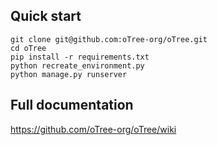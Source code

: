 ## Quick start

    git clone git@github.com:oTree-org/oTree.git
    cd oTree
    pip install -r requirements.txt
    python recreate_environment.py
    python manage.py runserver

## Full documentation
https://github.com/oTree-org/oTree/wiki
